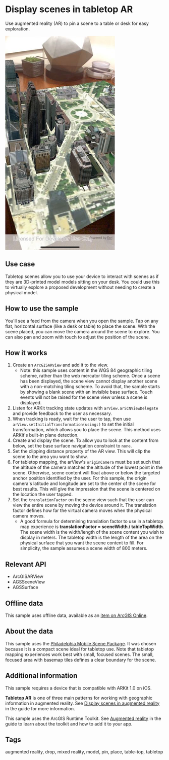 # Display scenes in tabletop AR

Use augmented reality (AR) to pin a scene to a table or desk for easy exploration.

![Scene content shown sitting on a surface, as if it were a 3D printed model](image1.png)

## Use case

Tabletop scenes allow you to use your device to interact with scenes as if they are 3D-printed model models sitting on your desk. You could use this to virtually explore a proposed development without needing to create a physical model.

## How to use the sample

You'll see a feed from the camera when you open the sample. Tap on any flat, horizontal surface (like a desk or table) to place the scene. With the scene placed, you can move the camera around the scene to explore. You can also pan and zoom with touch to adjust the position of the scene.

## How it works

1. Create an `ArcGISARView` and add it to the view.
    * Note: this sample uses content in the WGS 84 geographic tiling scheme, rather than the web mercator tiling scheme. Once a scene has been displayed, the scene view cannot display another scene with a non-matching tiling scheme. To avoid that, the sample starts by showing a blank scene with an invisible base surface. Touch events will not be raised for the scene view unless a scene is displayed.
2. Listen for ARKit tracking state updates with `arView.arSCNViewDelegate` and provide feedback to the user as necessary.
3. When tracking is ready, wait for the user to tap, then use `arView.setInitialTransformation(using:)` to set the initial transformation, which allows you to place the scene. This method uses ARKit's built-in plane detection.
4. Create and display the scene. To allow you to look at the content from below, set the base surface navigation constraint to `none`.
5. Set the clipping distance property of the AR view. This will clip the scene to the area you want to show.
6. For tabletop mapping, the arView's `originCamera` must be set such that the altitude of the camera matches the altitude of the lowest point in the scene. Otherwise, scene content will float above or below the targeted anchor position identified by the user. For this sample, the origin camera's latitude and longitude are set to the center of the scene for best results. This will give the impression that the scene is centered on the location the user tapped.
7. Set the `translationFactor` on the scene view such that the user can view the entire scene by moving the device around it. The translation factor defines how far the virtual camera moves when the physical camera moves.
    * A good formula for determining translation factor to use in a tabletop map experience is **translationFactor = sceneWidth / tableTopWidth**. The scene width is the width/length of the scene content you wish to display in meters. The tabletop width is the length of the area on the physical surface that you want the scene content to fill. For simplicity, the sample assumes a scene width of 800 meters.

## Relevant API

* ArcGISARView
* AGSSceneView
* AGSSurface

## Offline data

This sample uses offline data, available as an [item on ArcGIS Online](https://www.arcgis.com/home/item.html?id=7dd2f97bb007466ea939160d0de96a9d).

## About the data

This sample uses the [Philadelphia Mobile Scene Package](https://www.arcgis.com/home/item.html?id=7dd2f97bb007466ea939160d0de96a9d). It was chosen because it is a compact scene ideal for tabletop use. Note that tabletop mapping experiences work best with small, focused scenes. The small, focused area with basemap tiles defines a clear boundary for the scene.

## Additional information

This sample requires a device that is compatible with ARKit 1.0 on iOS.

**Tabletop AR** is one of three main patterns for working with geographic information in augmented reality. See [Display scenes in augmented reality](https://developers.arcgis.com/ios/latest/swift/guide/display-scenes-in-augmented-reality.htm) in the guide for more information.

This sample uses the ArcGIS Runtime Toolkit. See [Augmented reality](https://developers.arcgis.com/ios/latest/swift/guide/display-scenes-in-augmented-reality.htm) in the guide to learn about the toolkit and how to add it to your app.

## Tags

augmented reality, drop, mixed reality, model, pin, place, table-top, tabletop
